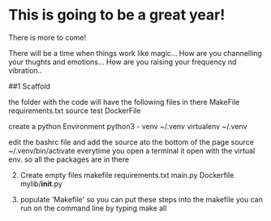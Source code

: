 # This is going to be a great year! 

There is more to come!


There will be a time when things work like magic...
How are you channelling your thughts and emotions...
How are you raising your frequency nd vibration..


##1 Scaffold

the folder with the code will have the following files in there
MakeFile
requirements.txt
source
test
DockerFile

create a python Environment
python3 - venv ~/.venv
virtualenv ~/.venv

edit the bashrc file and add the source ato the bottom of the page
source ~/.venv/bin/activate
everytime you open a terminal it open with the virtual env. so all the packages are in there

2. Create empty files
makefile
requirements.txt
main.py
Dockerfile
mylib/__init__.py

3. populate 'Makefile' so you can put these steps into the makefile
you can run on the command line by typing make all


